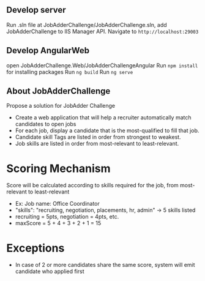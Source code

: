 ## Develop server
Run .sln file at JobAdderChallenge/JobAdderChallenge.sln, add JobAdderChallenge to IIS Manager API. Navigate to `http://localhost:29003`

## Develop AngularWeb
open JobAdderChallenge.Web/JobAdderChallengeAngular
Run `npm install` for installing packages
Run `ng build`
Run `ng serve`

## About JobAdderChallenge
Propose a solution for JobAdder Challenge
- Create a web application that will help a recruiter automatically match candidates to open jobs
- For each job, display a candidate that is the most-qualified to fill that job.
- Candidate skill Tags are listed in order from strongest to weakest.
- Job skills are listed in order from most-relevant to least-relevant.

# Scoring Mechanism
Score will be calculated according to skills required for the job, from most-relevant to least-relevant
- Ex: Job name: Office Coordinator 
- "skills": "recruiting, negotiation, placements, hr, admin" -> 5 skills listed
- recruiting = 5pts, negotiation = 4pts, etc.
- maxScore = 5 + 4 + 3 + 2 + 1 = 15

# Exceptions
- In case of 2 or more candidates share the same score, system will emit candidate who applied first